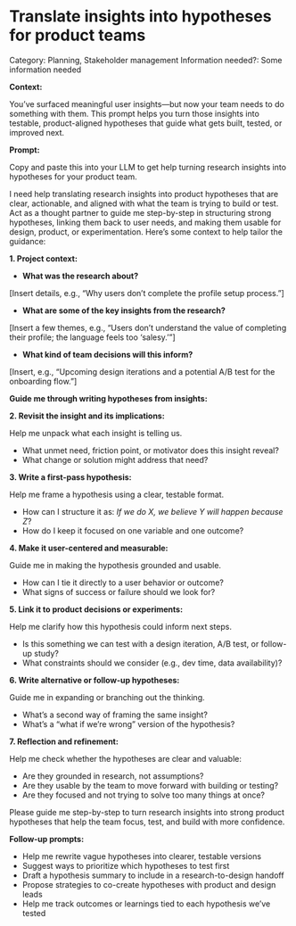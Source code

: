 # Translate insights into hypotheses for product teams

Category: Planning, Stakeholder management
Information needed?: Some information needed

**Context:**

You’ve surfaced meaningful user insights—but now your team needs to do something with them. This prompt helps you turn those insights into testable, product-aligned hypotheses that guide what gets built, tested, or improved next.

**Prompt:**

Copy and paste this into your LLM to get help turning research insights into hypotheses for your product team.

I need help translating research insights into product hypotheses that are clear, actionable, and aligned with what the team is trying to build or test. Act as a thought partner to guide me step-by-step in structuring strong hypotheses, linking them back to user needs, and making them usable for design, product, or experimentation. Here’s some context to help tailor the guidance:

**1. Project context:**

- **What was the research about?**

[Insert details, e.g., “Why users don’t complete the profile setup process.”]

- **What are some of the key insights from the research?**

[Insert a few themes, e.g., “Users don’t understand the value of completing their profile; the language feels too ‘salesy.’”]

- **What kind of team decisions will this inform?**

[Insert, e.g., “Upcoming design iterations and a potential A/B test for the onboarding flow.”]

**Guide me through writing hypotheses from insights:**

**2. Revisit the insight and its implications:**

Help me unpack what each insight is telling us.

- What unmet need, friction point, or motivator does this insight reveal?
- What change or solution might address that need?

**3. Write a first-pass hypothesis:**

Help me frame a hypothesis using a clear, testable format.

- How can I structure it as: *If we do X, we believe Y will happen because Z*?
- How do I keep it focused on one variable and one outcome?

**4. Make it user-centered and measurable:**

Guide me in making the hypothesis grounded and usable.

- How can I tie it directly to a user behavior or outcome?
- What signs of success or failure should we look for?

**5. Link it to product decisions or experiments:**

Help me clarify how this hypothesis could inform next steps.

- Is this something we can test with a design iteration, A/B test, or follow-up study?
- What constraints should we consider (e.g., dev time, data availability)?

**6. Write alternative or follow-up hypotheses:**

Guide me in expanding or branching out the thinking.

- What’s a second way of framing the same insight?
- What’s a “what if we’re wrong” version of the hypothesis?

**7. Reflection and refinement:**

Help me check whether the hypotheses are clear and valuable:

- Are they grounded in research, not assumptions?
- Are they usable by the team to move forward with building or testing?
- Are they focused and not trying to solve too many things at once?

Please guide me step-by-step to turn research insights into strong product hypotheses that help the team focus, test, and build with more confidence.

**Follow-up prompts:**

- Help me rewrite vague hypotheses into clearer, testable versions
- Suggest ways to prioritize which hypotheses to test first
- Draft a hypothesis summary to include in a research-to-design handoff
- Propose strategies to co-create hypotheses with product and design leads
- Help me track outcomes or learnings tied to each hypothesis we’ve tested
